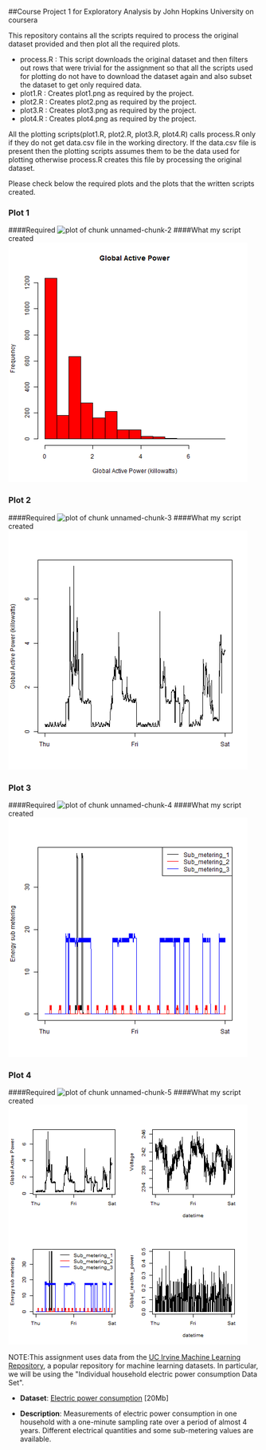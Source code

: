 ##Course Project 1 for Exploratory Analysis by John Hopkins University on coursera

This repository contains all the scripts required to process the original dataset provided and then plot all the required plots.

* process.R : This script downloads the original dataset and then filters out rows that were trivial for the assignment so that all the scripts used for plotting do not have to download the dataset again and also subset the dataset to get only required data.
* plot1.R : Creates plot1.png as required by the project.
* plot2.R : Creates plot2.png as required by the project.
* plot3.R : Creates plot3.png as required by the project.
* plot4.R : Creates plot4.png as required by the project.

All the plotting scripts(plot1.R, plot2.R, plot3.R, plot4.R) calls process.R only if they do not get data.csv file in the working directory. If the data.csv file is present then the plotting scripts assumes them to be the data used for plotting otherwise process.R creates this file by processing the original dataset.

Please check below the required plots and the plots that the written scripts created.

### Plot 1

####Required
![plot of chunk unnamed-chunk-2](figure/unnamed-chunk-2.png)
####What my script created
![plot1](plots/plot1.png) 


### Plot 2

####Required
![plot of chunk unnamed-chunk-3](figure/unnamed-chunk-3.png) 
####What my script created
![plot1](plots/plot2.png) 

### Plot 3

####Required
![plot of chunk unnamed-chunk-4](figure/unnamed-chunk-4.png) 
####What my script created
![plot1](plots/plot3.png) 

### Plot 4

####Required
![plot of chunk unnamed-chunk-5](figure/unnamed-chunk-5.png) 
####What my script created
![plot1](plots/plot4.png) 


NOTE:This assignment uses data from
the <a href="http://archive.ics.uci.edu/ml/">UC Irvine Machine
Learning Repository</a>, a popular repository for machine learning
datasets. In particular, we will be using the "Individual household
electric power consumption Data Set".

* <b>Dataset</b>: <a href="https://d396qusza40orc.cloudfront.net/exdata%2Fdata%2Fhousehold_power_consumption.zip">Electric power consumption</a> [20Mb]

* <b>Description</b>: Measurements of electric power consumption in
one household with a one-minute sampling rate over a period of almost
4 years. Different electrical quantities and some sub-metering values
are available.